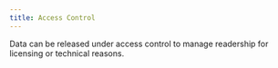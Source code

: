 ```yaml
---
title: Access Control
---
```


Data can be released under access control to manage readership for licensing or technical reasons.
